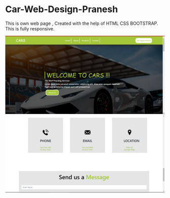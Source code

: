 # Car-Web-Design-Pranesh
This is own web page , Created with the help of HTML CSS BOOTSTRAP. This is fully responsive.


![HOME PAGE](https://github.com/PRANESH-DEVELOPER/Car-Web-Design-Pranesh/blob/main/Screenshot%202021-12-10%20072849.png)
![CONTACT](https://github.com/PRANESH-DEVELOPER/Car-Web-Design-Pranesh/blob/main/Screenshot%202021-12-10%20072946.png)
